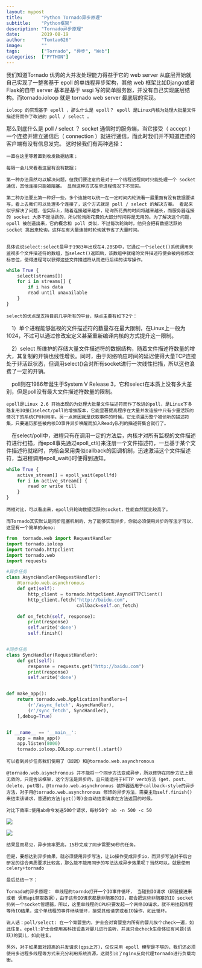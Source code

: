 ```yaml
---
layout: mypost
title:       "Python Tornado异步原理"
subtitle:    "Python框架"
description: "Tornado异步原理"
date:        2019-08-19
author:      "Tomtao626"
image:       ""
tags:        ["Tornado", "异步", "Web"]
categories:  ["PYTHON"]
---
```


我们知道Tornado 优秀的大并发处理能力得益于它的 web server 从底层开始就自己实现了一整套基于 epoll 的单线程异步架构，其他 web 框架比如Django或者Flask的自带 server 基本是基于 wsgi 写的简单服务器，并没有自己实现底层结构。而tornado.ioloop 就是 tornado web server 最底层的实现。

    ioloop 的实现基于 epoll ，那么什么是 epoll？ epoll 是Linux内核为处理大批量文件描述符而作了改进的 poll / select 。
那么到底什么是 poll / select ？ socket 通信时的服务端，当它接受（ accept ）一个连接并建立通信后（ connection ）就进行通信，而此时我们并不知道连接的客户端有没有信息发完。 这时候我们有两种选择：

    一直在这里等着直到收发数据结束；

    每隔一会儿来看看这里有没有数据；

    第一种办法虽然可以解决问题，但我们要注意的是对于一个线程进程同时只能处理一个 socket 通信，其他连接只能被阻塞。 显然这种方式在单进程情况下不现实。

    第二种办法要比第一种好一些，多个连接可以统一在一定时间内轮流看一遍里面有没有数据要读写，看上去我们可以处理多个连接了，这个方式就是 poll / select 的解决方案。 看起来似乎解决了问题，但实际上，随着连接越来越多，轮询所花费的时间将越来越长，而服务器连接的 socket 大多不是活跃的，所以轮询所花费的大部分时间将是无用的。为了解决这个问题， epoll 被创造出来，它的概念和 poll 类似，不过每次轮询时，他只会把有数据活跃的 socket 挑出来轮询，这样在有大量连接时轮询就节省了大量时间。


    具体说说select:select最早于1983年出现在4.2BSD中，它通过一个select()系统调用来监视多个文件描述符的数组，当select()返回后，该数组中就绪的文件描述符便会被内核修改标志位，使得进程可以获得这些文件描述符从而进行后续的读写操作。

```python
while True {
    select(streams[])
    for i in streams[] {
        if i has data
        read until unavailable
    }
}
```
    select的优点是支持目前几乎所有的平台，缺点主要有如下2个：


 1）单个进程能够监视的文件描述符的数量存在最大限制，在Linux上一般为1024，不过可以通过修改宏定义甚至重新编译内核的方式提升这一限制。

 2）select 所维护的存储大量文件描述符的数据结构，随着文件描述符数量的增大，其复制的开销也线性增长。同时，由于网络响应时间的延迟使得大量TCP连接处于非活跃状态，但调用select()会对所有socket进行一次线性扫描，所以这也浪费了一定的开销。

 poll则在1986年诞生于System V Release 3，它和select在本质上没有多大差别，但是poll没有最大文件描述符数量的限制。

    epoll是Linux 2.6 开始出现的为处理大批量文件描述符而作了改进的poll，是Linux下多路复用IO接口select/poll的增强版本，它能显著提高程序在大量并发连接中只有少量活跃的情况下的系统CPU利用率。另一点原因就是获取事件的时候，它无须遍历整个被侦听的描述符集，只要遍历那些被内核IO事件异步唤醒而加入Ready队列的描述符集合就行了。
 在select/poll中，进程只有在调用一定的方法后，内核才对所有监视的文件描述符进行扫描，而epoll事先通过epoll_ctl()来注册一个文件描述符，一旦基于某个文件描述符就绪时，内核会采用类似callback的回调机制，迅速激活这个文件描述符，当进程调用epoll_wait()时便得到通知。
    
```python
while True {
    active_stream[] = epoll_wait(epollfd)
    for i in active_stream[] {
        read or write till
    }
}
```

    两相对比，可以看出来，epoll只轮询数据活跃的socket，性能自然就比较高了。

    而Tornado其实默认是同步阻塞机制的，为了能够实现异步，你就必须使用异步的写法才可以，这里有一个简单的demo:

```python
from  tornado.web import RequestHandler
import tornado.ioloop
import tornado.httpclient
import tornado.web
import requests

#异步任务
class AsyncHandler(RequestHandler):
    @tornado.web.asynchronous
    def get(self):
        http_client = tornado.httpclient.AsyncHTTPClient()
        http_client.fetch("http://baidu.com",
                          callback=self.on_fetch)

    def on_fetch(self, response):
        print(response)
        self.write('done')
        self.finish()


#同步任务
class SyncHandler(RequestHandler):
    def get(self):
        response = requests.get("http://baidu.com")
        print(response)
        self.write('done')


def make_app():
    return tornado.web.Application(handlers=[
        (r'/async_fetch', AsyncHandler),
        (r'/sync_fetch', SyncHandler),
    ],debug=True)


if __name__ == '__main__':
    app = make_app()
    app.listen(8000)
    tornado.ioloop.IOLoop.current().start()
```

    可以看到异步任务我们使用了（回调）和@tornado.web.asynchronous

    @tornado.web.asynchronous 并不能将一个同步方法变成异步，所以修饰在同步方法上是无效的，只是告诉框架，这个方法是异步的，且只能适用于HTTP verb方法（get、post、delete、put等）。@tornado.web.asynchronous 装饰器适用于callback-style的异步方法，对于用@tornado.web.asynchronous 修饰的异步方法，需要主动self.finish()来结束该请求，普通的方法(get()等)会自动结束请求在方法返回的时候。

    对比下效率:使用ab命令发送500个请求，每秒50个 ab -n 500 -c 50 

![](/resources/_gen/images/2020/05/19/img.png)

![](/resources/_gen/images/2020/05/19/img_1.png)

    结果显而易见，异步效率更高，15秒完成了同步需要50秒的任务。

    但是，要想达到异步效果，就必须使用异步写法，让io操作变成异步io，而异步写法对于后台研发的综合素质要求比较高，那么能不能用同步的写法达成异步效果呢？当然可以，就是使用celery+tornado

    最后总结一下：

    Tornado的异步原理： 单线程的torndo打开一个IO事件循环， 当碰到IO请求（新链接进来 或者 调用api获取数据），由于这些IO请求都是非阻塞的IO，都会把这些非阻塞的IO socket 扔到一个socket管理器，所以，这里单线程的CPU只要发起一个网络IO请求，就不用挂起线程等待IO结果，这个单线程的事件继续循环，接受其他请求或者IO操作，如此循环。

    说人话：poll/select: 在一个育婴室内，护士会对育婴室内所有的婴儿挨个check一遍，如此往复。epoll:护士会使用高科技设备对婴儿进行监听，并且只会check生命体征有问题(活跃)的婴儿，如此往复。

    另外，对于如果面对超高的并发请求(qps上万)，仅仅采用 epoll 模型是不够的，我们还必须使用多进程多线程等方式来充分利用系统资源，这就引出了nginx反向代理tornado进行负载均衡。